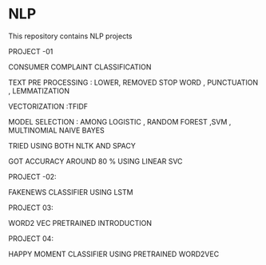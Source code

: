 # NLP
This repository contains NLP projects

PROJECT -01 

CONSUMER COMPLAINT CLASSIFICATION 

TEXT PRE PROCESSING : LOWER, REMOVED STOP WORD , PUNCTUATION , LEMMATIZATION 

VECTORIZATION :TFIDF 

MODEL SELECTION : AMONG LOGISTIC , RANDOM FOREST ,SVM , MULTINOMIAL NAIVE BAYES 

TRIED USING BOTH NLTK AND SPACY 

GOT ACCURACY AROUND 80 % USING LINEAR SVC 


PROJECT -02:

FAKENEWS CLASSIFIER USING LSTM 

PROJECT 03:

WORD2 VEC PRETRAINED INTRODUCTION 


PROJECT 04:

HAPPY MOMENT CLASSIFIER USING PRETRAINED WORD2VEC 



